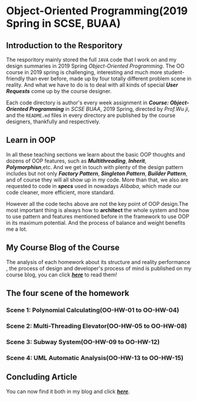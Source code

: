 # Object-Oriented Programming(2019 Spring in SCSE, BUAA)

## Introduction to the Resporitory

The resporitory mainly stored the full `JAVA` code that I work on and my design summaries in 2019 Spring *Object-Oriented Programming*. The OO course in 2019 spring is challenging, interesting and much more student-friendly than ever before, made up by four totally different problem scene in reality. And what we have to do is to deal with all kinds of special ***User Requests*** come up by the course designer. 

Each code directory is author's every week assignment in ***Course: Object-Oriented Programming*** in *SCSE BUAA*, 2019 Spring, directed by *Prof.Wu ji*, and the `README.md` files in every directory are published by the course designers, thankfully and respectively.


## Learn in OOP

In all these teaching sections we learn about the basic OOP thoughts and dozens of OOP features, such as ***Multithreading***, ***Inherit***, ***Polymorphisn***,etc. And we get in touch with plenty of the design pattern includes but not only ***Factory Pattern***, ***Singleton Pattern***,   ***Builder Pattern***, and of course they will all show up in my code. More than that, we also are requested to code in ***specs*** used in nowadays *Alibaba*, which made our code cleaner, more efficient, more standard.

However all the code techs above are not the key point of OOP design.The most important thing is always how to **architect** the whole system and how to use pattern and features mentioned before in the framework to use OOP in its maximum potential. And the process of balance and weight benefits me a lot.

## My Course Blog of the Course
The analysis of each homework about its structure and reality performance , the process of design and developer's process of mind is published on my course blog, you can click [***here***](https://www.cnblogs.com/zhangxinmiao2019/) to read them!


## The four scene of the homework

### Scene 1: Polynomial Calculating(OO-HW-01 to OO-HW-04)

### Scene 2: Multi-Threading Elevator(OO-HW-05 to OO-HW-08)

### Scene 3: Subway System(OO-HW-09 to OO-HW-12)

### Scene 4: UML Automatic Analysis(OO-HW-13 to OO-HW-15)

## Concluding Article

You can now find it both in my blog and click [***here***](OO-HW-15-final/Summary_of_w13_to_w14.docx).
